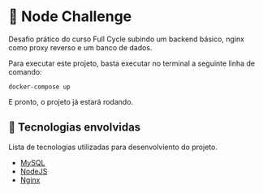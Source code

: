 # 🐋 Node Challenge

Desafio prático do curso Full Cycle subindo um backend básico, nginx como proxy reverso e um banco de dados.

Para executar este projeto, basta executar no terminal a seguinte linha de comando:

```
docker-compose up
```

E pronto, o projeto já estará rodando.

## 🚀 Tecnologias envolvidas

Lista de tecnologias utilizadas para desenvolviento do projeto.

- [MySQL](https://www.mysql.com/)
- [NodeJS](https://nodejs.org/en)
- [Nginx](https://nginx.org/)
